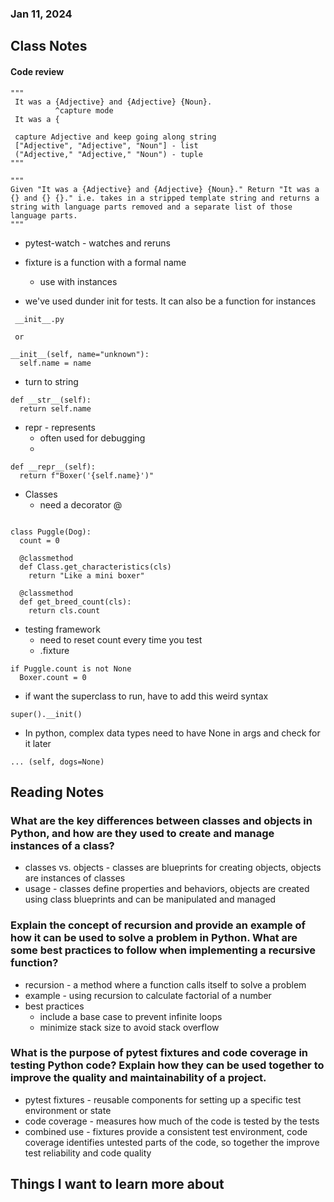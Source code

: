 ### Jan 11, 2024

## Class Notes

#### Code review

    """
     It was a {Adjective} and {Adjective} {Noun}.
              ^capture mode
     It was a {

     capture Adjective and keep going along string
     ["Adjective", "Adjective", "Noun"] - list
     ("Adjective," "Adjective," "Noun") - tuple
    """

    """
    Given "It was a {Adjective} and {Adjective} {Noun}." Return "It was a {} and {} {}." i.e. takes in a stripped template string and returns a string with language parts removed and a separate list of those language parts.
    """




- pytest-watch - watches and reruns

- fixture is a function with a formal name
  - use with instances

- we've used dunder init for tests. It can also be a function for instances
```
 __init__.py

 or

__init__(self, name="unknown"):
  self.name = name

```

- turn to string
```
def __str__(self):
  return self.name
```

- repr - represents
  - often used for debugging
  -

```
def __repr__(self):
  return f"Boxer('{self.name}')"
```

- Classes
  - need a decorator @
```

class Puggle(Dog):
  count = 0

  @classmethod
  def Class.get_characteristics(cls)
    return "Like a mini boxer"

  @classmethod
  def get_breed_count(cls):
    return cls.count
```
- testing framework
  - need to reset count every time you test
  - .fixture


```
if Puggle.count is not None
  Boxer.count = 0
```

- if want the superclass to run, have to add this weird syntax
```
super().__init()
```

- In python, complex data types need to have None in args and check for it later
```
... (self, dogs=None)
```


## Reading Notes

### What are the key differences between classes and objects in Python, and how are they used to create and manage instances of a class?
- classes vs. objects - classes are blueprints for creating objects, objects are instances of classes
- usage - classes define properties and behaviors, objects are created using class blueprints and can be manipulated and managed

### Explain the concept of recursion and provide an example of how it can be used to solve a problem in Python. What are some best practices to follow when implementing a recursive function?
- recursion - a method where a function calls itself to solve a problem
- example - using recursion to calculate factorial of a number
- best practices
  - include a base case to prevent infinite loops
  - minimize stack size to avoid stack overflow

### What is the purpose of pytest fixtures and code coverage in testing Python code? Explain how they can be used together to improve the quality and maintainability of a project.
- pytest fixtures - reusable components for setting up a specific test environment or state
- code coverage - measures how much of the code is tested by the tests
- combined use - fixtures provide a consistent test environment, code coverage identifies untested parts of the code, so together the improve test reliability and code quality


## Things I want to learn more about
